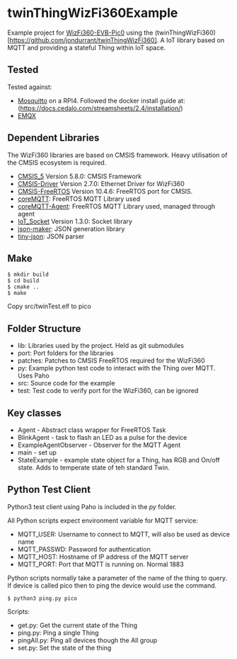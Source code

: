 # twinThingWizFi360Example
Example project for  [WizFi360-EVB-Pic0](https://www.wiznet.io/product-item/wizfi360-evb-pico/) using the (twinThingWizFi360)[https://github.com/jondurrant/twinThingWizFi360]. A IoT library based on MQTT and providing a stateful Thing within IoT space.


## Tested 
Tested against:
+ [Mosquitto](https://mosquitto.org/) on a RPI4. Followed the docker install guide at: (https://docs.cedalo.com/streamsheets/2.4/installation/)
+ [EMQX](https://www.emqx.io/) 


## Dependent Libraries

The WizFi360 libraries are based on CMSIS framework. Heavy utilisation of the CMSIS ecosystem is required. 

+ [CMSIS_5](https://github.com/ARM-software/CMSIS_5.git) Version 5.8.0: CMSIS Framework
+ [CMSIS-Driver](https://github.com/ARM-software/CMSIS-Driver.git) Version 2.7.0: Ethernet Driver for WizFi360
+ [CMSIS-FreeRTOS](https://github.com/ARM-software/CMSIS-FreeRTOS.git) Version 10.4.6: FreeRTOS port for CMSIS.
+ [coreMQTT](https://github.com/FreeRTOS/coreMQTT): FreeRTOS MQTT Library used
+ [coreMQTT-Agent](https://github.com/FreeRTOS/coreMQTT-Agent): FreeRTOS MQTT Library used, managed through agent
+ [IoT_Socket](https://github.com/MDK-Packs/IoT_Socket.git) Version 1.3.0: Socket library
+ [json-maker](https://github.com/rafagafe/json-maker): JSON generation library
+ [tiny-json](https://github.com/rafagafe/tiny-json): JSON parser

## Make

```
$ mkdir build
$ cd build
$ cmake ..
$ make
```
Copy src/twinTest.elf to pico


## Folder Structure
+ lib: Libraries used by the project. Held as git submodules
+ port: Port folders for the libraries
+ patches: Patches to CMSIS FreeRTOS required for the WizFi360
+ py: Example python test code to interact with the Thing over MQTT. Uses Paho 
+ src: Source code for the example
+ test: Test code to verify port for the WizFi360, can be ignored


## Key classes
+ Agent - Abstract class wrapper for FreeRTOS Task
+ BlinkAgent - task to flash an LED as a pulse for the device
+ ExampleAgentObserver - Observer for the MQTT Agent
+ main - set up
+ StateExample - example state object for a Thing, has RGB and On/off state. Adds to temperate state of teh standard Twin.


## Python Test Client
Python3 test client using Paho is included in the *py* folder.

All Python scripts expect environment variable for MQTT service:
+ MQTT_USER: Username to connect to MQTT, will also be used as device name
+ MQTT_PASSWD: Password for authentication
+ MQTT_HOST: Hostname of IP address of the MQTT server
+ MQTT_PORT: Port that MQTT is running on. Normal 1883

Python scripts normally take a parameter of the name of the thing to query. If device is called pico then to ping the device would use the command.
```
$ python3 ping.py pico
```

Scripts:
+ get.py: Get the current state of the Thing
+ ping.py: Ping a single Thing
+ pingAll.py: Ping all devices though the All group
+ set.py: Set the state of the thing
